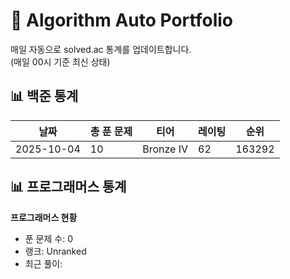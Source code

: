 # 🧠 Algorithm Auto Portfolio

매일 자동으로 solved.ac 통계를 업데이트합니다.  
(매일 00시 기준 최신 상태)

## 📊 백준 통계

<!--START_STATS-->

| 날짜 | 총 푼 문제 | 티어 | 레이팅 | 순위 |
|------|-------------|------|---------|------|
| 2025-10-04 | 10 | Bronze IV | 62 | 163292 |


## 📊 프로그래머스 통계

<!-- PROGRAMMERS:START -->

**프로그래머스 현황**
- 푼 문제 수: 0
- 랭크: Unranked
- 최근 풀이:


